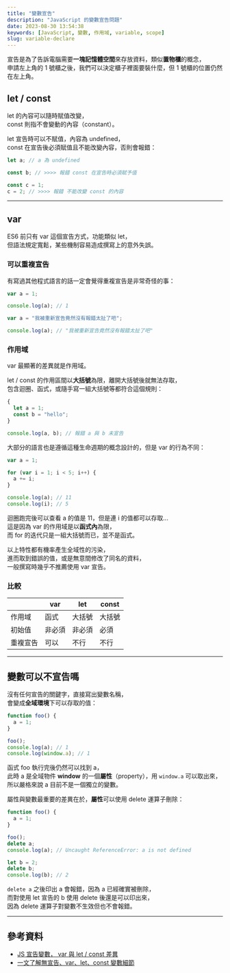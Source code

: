 ```yaml
---
title: "變數宣告"
description: "JavaScript 的變數宣告問題"
date: 2023-08-30 13:54:38
keywords: [JavaScript, 變數, 作用域, variable, scope]
slug: variable-declare
---
```


宣告是為了告訴電腦需要**一塊記憶體空間**來存放資料，類似**置物櫃**的概念，  
申請左上角的 1 號櫃之後，我們可以決定櫃子裡面要裝什麼，但 1 號櫃的位置仍然在左上角。

## let / const

let 的內容可以隨時賦值改變，  
const 則指不會變動的內容（constant）。

let 宣告時可以不賦值，內容為 undefined，  
const 在宣告後必須賦值且不能改變內容，否則會報錯：

```js
let a; // a 為 undefined

const b; // >>>> 報錯 const 在宣告時必須賦予值

const c = 1;
c = 2; // >>>> 報錯 不能改變 const 的內容
```

---

## var

ES6 前只有 var 這個宣告方式，功能類似 let，  
但語法規定寬鬆，某些機制容易造成撰寫上的意外失誤。

### 可以重複宣告

有寫過其他程式語言的話一定會覺得重複宣告是非常奇怪的事：

```js
var a = 1;

console.log(a); // 1

var a = "我被重新宣告竟然沒有報錯太扯了吧";

console.log(a); // "我被重新宣告竟然沒有報錯太扯了吧"
```

### 作用域

var 最顯著的差異就是作用域。

let / const 的作用區間以**大括號**為限，離開大括號後就無法存取，  
包含迴圈、函式，或隨手寫一組大括號等都符合這個規則：

```js
{
  let a = 1;
  const b = "hello";
}

console.log(a, b); // 報錯 a 與 b 未宣告
```

大部分的語言也是遵循這種生命週期的概念設計的，但是 var 的行為不同：

```js
var a = 1;

for (var i = 1; i < 5; i++) {
  a += i;
}

console.log(a); // 11
console.log(i); // 5
```

迴圈跑完後可以查看 a 的值是 11，但是連 i 的值都可以存取...  
這是因為 var 的作用域是以**函式內**為限，  
而 for 的迭代只是一組大括號而已，並不是函式。

以上特性都有機率產生全域性的污染，  
進而取到錯誤的值，或是無意間修改了同名的資料，  
一般撰寫時幾乎不推薦使用 var 宣告。

### 比較

|          | var    | let    | const  |
| -------- | ------ | ------ | ------ |
| 作用域   | 函式   | 大括號 | 大括號 |
| 初始值   | 非必須 | 非必須 | 必須   |
| 重複宣告 | 可以   | 不行   | 不行   |

---

## 變數可以不宣告嗎

沒有任何宣告的關鍵字，直接寫出變數名稱，  
會變成**全域環境**下可以存取的值：

```js
function foo() {
  a = 1;
}

foo();
console.log(a); // 1
console.log(window.a); // 1
```

函式 foo 執行完後仍然可以找到 a，  
此時 a 是全域物件 **window** 的一個**屬性**（property），用 `window.a` 可以取出來，  
所以嚴格來說 a 目前不是一個獨立的變數。

屬性與變數最重要的差異在於，**屬性**可以使用 delete 運算子刪除：

```js
function foo() {
  a = 1;
}

foo();
delete a;
console.log(a); // Uncaught ReferenceError: a is not defined

let b = 2;
delete b;
console.log(b); // 2
```

`delete a` 之後印出 a 會報錯，因為 a 已經確實被刪除，  
而對使用 let 宣告的 b 使用 delete 後還是可以印出來，  
因為 delete 運算子對變數不生效但也不會報錯。

---

## 參考資料

- [JS 宣告變數， var 與 let / const 差異](https://www.programfarmer.com/articles/2020/javascript-var-let-const-for-loop)
- [一文了解無宣告、var、let、const 變數細節](https://www.lagagain.com/post/%E4%BD%A0%E5%8F%AF%E8%83%BD%E9%83%BD%E4%B8%8D%E7%9E%AD%E8%A7%A3%E7%9A%84js%E8%AE%8A%E6%95%B8%E7%A5%95%E5%AF%86/)
